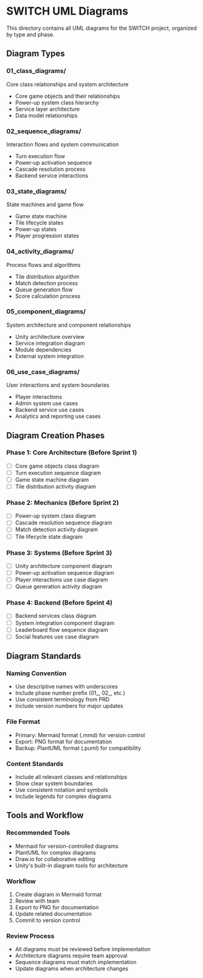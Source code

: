 # SWITCH UML Diagrams

This directory contains all UML diagrams for the SWITCH project, organized by type and phase.

## Diagram Types

### 01_class_diagrams/
Core class relationships and system architecture
- Core game objects and their relationships
- Power-up system class hierarchy
- Service layer architecture
- Data model relationships

### 02_sequence_diagrams/
Interaction flows and system communication
- Turn execution flow
- Power-up activation sequence
- Cascade resolution process
- Backend service interactions

### 03_state_diagrams/
State machines and game flow
- Game state machine
- Tile lifecycle states
- Power-up states
- Player progression states

### 04_activity_diagrams/
Process flows and algorithms
- Tile distribution algorithm
- Match detection process
- Queue generation flow
- Score calculation process

### 05_component_diagrams/
System architecture and component relationships
- Unity architecture overview
- Service integration diagram
- Module dependencies
- External system integration

### 06_use_case_diagrams/
User interactions and system boundaries
- Player interactions
- Admin system use cases
- Backend service use cases
- Analytics and reporting use cases

## Diagram Creation Phases

### Phase 1: Core Architecture (Before Sprint 1)
- [ ] Core game objects class diagram
- [ ] Turn execution sequence diagram
- [ ] Game state machine diagram
- [ ] Tile distribution activity diagram

### Phase 2: Mechanics (Before Sprint 2)
- [ ] Power-up system class diagram
- [ ] Cascade resolution sequence diagram
- [ ] Match detection activity diagram
- [ ] Tile lifecycle state diagram

### Phase 3: Systems (Before Sprint 3)
- [ ] Unity architecture component diagram
- [ ] Power-up activation sequence diagram
- [ ] Player interactions use case diagram
- [ ] Queue generation activity diagram

### Phase 4: Backend (Before Sprint 4)
- [ ] Backend services class diagram
- [ ] System integration component diagram
- [ ] Leaderboard flow sequence diagram
- [ ] Social features use case diagram

## Diagram Standards

### Naming Convention
- Use descriptive names with underscores
- Include phase number prefix (01_, 02_, etc.)
- Use consistent terminology from PRD
- Include version numbers for major updates

### File Format
- Primary: Mermaid format (.mmd) for version control
- Export: PNG format for documentation
- Backup: PlantUML format (.puml) for compatibility

### Content Standards
- Include all relevant classes and relationships
- Show clear system boundaries
- Use consistent notation and symbols
- Include legends for complex diagrams

## Tools and Workflow

### Recommended Tools
- Mermaid for version-controlled diagrams
- PlantUML for complex diagrams
- Draw.io for collaborative editing
- Unity's built-in diagram tools for architecture

### Workflow
1. Create diagram in Mermaid format
2. Review with team
3. Export to PNG for documentation
4. Update related documentation
5. Commit to version control

### Review Process
- All diagrams must be reviewed before implementation
- Architecture diagrams require team approval
- Sequence diagrams must match implementation
- Update diagrams when architecture changes
